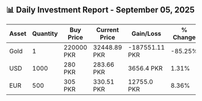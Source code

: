 ## 📊 Daily Investment Report - September 05, 2025

| Asset | Quantity | Buy Price | Current Price | Gain/Loss | % Change |
|-------|----------|-----------|----------------|------------|----------|
| Gold | 1 | 220000 PKR | 32448.89 PKR | -187551.11 PKR | -85.25% |
| USD | 1000 | 280 PKR | 283.66 PKR | 3656.4 PKR | 1.31% |
| EUR | 500 | 305 PKR | 330.51 PKR | 12755.0 PKR | 8.36% |
